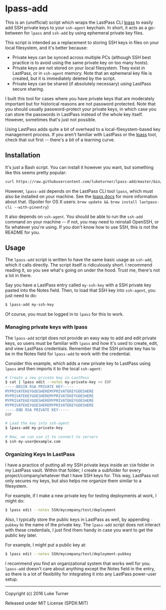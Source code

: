 # lpass-add

This is an (unofficial) script which wraps the LastPass CLI [lpass](https://github.com/lastpass/lastpass-cli) to easily add SSH private keys to your `ssh-agent` keychain. In short, it acts as a go-between for `lpass` and `ssh-add` by using ephemeral private key files.

This script is intended as a replacement to storing SSH keys in files on your local filesystem, and it's better because:

* Private keys can be synced across multiple PCs (although SSH best practice is to avoid using the same private key on too many hosts).
* Private keys are not stored on your local filesystem. They exist in LastPass, or in `ssh-agent` memory. Note that an ephemeral key file is created, but it is immediately deleted by the script.
* Private keys can be shared (if absolutely necessary) using LastPass secure sharing.

I built this tool for cases where you have private keys that are moderately important but for historical reasons are not password protected. Note that you should usually password-protect your private keys, in which case you can store the passwords in LastPass instead of the whole key itself. However, sometimes that's just not possible.

Using LastPass adds quite a bit of overhead to a local-filesystem-based key management process. If you aren't familiar with LastPass or the [lpass](https://github.com/lastpass/lastpass-cli) tool, check that out first -- there's a bit of a learning curve.

## Installation

It's just a Bash script. You can install it however you want, but something like this seems pretty popular:

``` bash
curl https://raw.githubusercontent.com/luketurner/lpass-add/master/bin/lpass-add -o /usr/local/bin/lpass-add && chmod +x /usr/local/bin/lpass-add
```

However, `lpass-add` depends on the LastPass CLI tool `lpass`, which must also be installed on your machine. See the [lpass docs](https://github.com/lastpass/lastpass-cli) for more information about that. (Spoiler for OS X users: `brew update && brew install lastpass-cli --with-pinentry`) 

It also depends on `ssh-agent`. You should be able to run the `ssh-add` command on your machine -- if not, you may need to reinstall OpenSSH, or fix whatever you're using. If you don't know how to use SSH, this is not the README for you.

## Usage

The `lpass-add` script is written to have the same basic usage as `ssh-add`, which it calls directly. The script itself is ridiculously short. I recommend reading it, so you see what's going on under the hood. Trust me, there's not a lot in there.

Say you have a LastPass entry called `my-ssh-key` with a SSH private key pasted into the Notes field. Then, to load that SSH key into `ssh-agent`, you just need to do:

``` bash
$ lpass-add my-ssh-key
```

Of course, you must be logged in to `lpass` for this to work. 

### Managing private keys with lpass

The `lpass-add` script does not provide an easy way to add and edit private keys, so users must be familiar with `lpass` and how it's used to create, edit, and view LastPass credentials. Remember that the SSH private key has to be in the Notes field for `lpass-add` to work with the credential.

Consider this example, which adds a new private key to LastPass using `lpass` and then imports it to the local `ssh-agent`:

``` bash
# Create a new private key in LastPass
$ cat | lpass edit --notes my-private-key << EOF
-----BEGIN RSA PRIVATE KEY-----
MYPRIVATEKEYGOESHEREMYPRIVATEKEYGOESHERE
MYPRIVATEKEYGOESHEREMYPRIVATEKEYGOESHERE
MYPRIVATEKEYGOESHEREMYPRIVATEKEYGOESHERE
MYPRIVATEKEYGOESHEREMYPRIVATEKEYGOESHERE
-----END RSA PRIVATE KEY-----
EOF

# Load the key into ssh-agent
$ lpass-add my-private-key

# Now, we can use it to connect to servers
$ ssh my-user@example.com
```

### Organizing Keys In LastPass

I have a practice of putting all my SSH private keys inside an `SSH` folder in my LastPass vault. Within that folder, I create a subfolder for every project/company/whatever that I have SSH keys for. This way, LastPass not only secures my keys, but also helps me organize them similar to a filesystem.

For example, if I make a new private key for testing deployments at work, I might do:

``` bash
$ lpass edit --notes SSH/mycompany/test/deployment
```

Also, I typically store the public keys in LastPass as well, by appending `-pubkey` to the name of the private key. The `lpass-add` script does not interact with these credentials, I just find them handy in case you want to get the public key later.

For example, I might put a public key at:

``` bash
$ lpass edit --notes SSH/mycompany/test/deployment-pubkey
```

I recommend you find an organizational system that works well for you. `lpass-add` doesn't care about anything except the Notes field in the entry, so there is a lot of flexibility for integrating it into any LastPass power-user setup.


---

Copyright (c) 2016 Luke Turner

Released under MIT License (SPDX:MIT)

